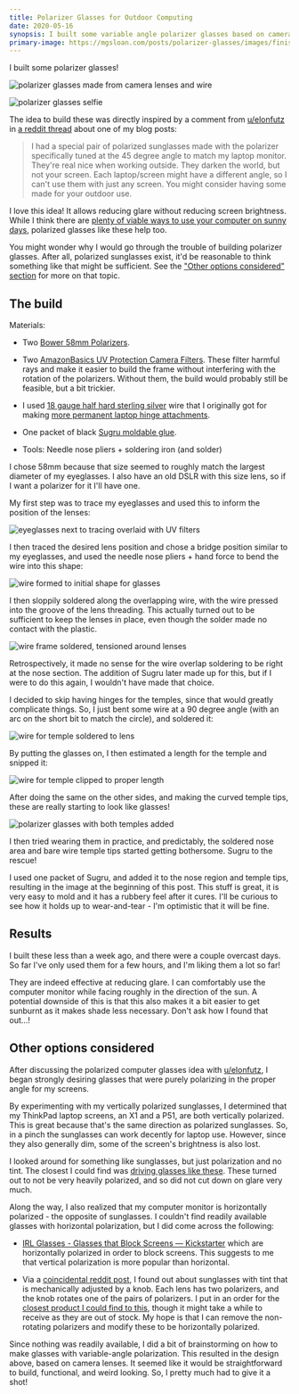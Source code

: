 ```yaml
---
title: Polarizer Glasses for Outdoor Computing
date: 2020-05-16
synopsis: I built some variable angle polarizer glasses based on camera optics.
primary-image: https://mgsloan.com/posts/polarizer-glasses/images/finished-glasses.jpg
---
```


I built some polarizer glasses!

![polarizer glasses made from camera lenses and wire
](./images/finished-glasses.jpg)

![polarizer glasses selfie
](./images/selfie.jpg)

The idea to build these was directly inspired by a comment from
[u/elonfutz][] in [a reddit thread][digital nomad deskless ergo] about
one of my blog posts:

> I had a special pair of polarized sunglasses made with the polarizer
> specifically tuned at the 45 degree angle to match my laptop
> monitor. They're real nice when working outside. They darken the
> world, but not your screen. Each laptop/screen might have a
> different angle, so I can't use them with just any screen. You might
> consider having some made for your outdoor use.

I love this idea!  It allows reducing glare without reducing screen
brightness.  While I think there are [plenty of viable ways to use
your computer on sunny days][working with sun], polarized glasses like
these help too.

You might wonder why I would go through the trouble of building
polarizer glasses.  After all, polarized sunglasses exist, it'd be
reasonable to think something like that might be sufficient.  See the
["Other options considered" section][] for more on that topic.

[working with sun]: https://mgsloan.com/posts/deck-desk/#working-with-sun-constructed-shade
[digital nomad deskless ergo]: https://www.reddit.com/r/digitalnomad/comments/fph6d2/deskless_ergonomic_setups/flq4top
["Other options considered" section]: #other-options-considered

## The build

Materials:

* Two [Bower 58mm Polarizers][].

* Two [AmazonBasics UV Protection Camera Filters][]. These filter
  harmful rays and make it easier to build the frame without
  interfering with the rotation of the polarizers. Without them, the
  build would probably still be feasible, but a bit trickier.

* I used [18 gauge half hard sterling silver][] wire that I originally
  got for making [more permanent laptop hinge attachments][wire around
  hinges].

* One packet of black [Sugru moldable glue][].

* Tools: Needle nose pliers + soldering iron (and solder)

I chose 58mm because that size seemed to roughly match the largest
diameter of my eyeglasses.  I also have an old DSLR with this size
lens, so if I want a polarizer for it I'll have one.

My first step was to trace my eyeglasses and used this to inform the
position of the lenses:

![eyeglasses next to tracing overlaid with UV filters
](./images/build-1.jpg)

I then traced the desired lens position and chose a bridge position
similar to my eyeglasses, and used the needle nose pliers + hand force
to bend the wire into this shape:

![wire formed to initial shape for glasses
](./images/build-2.jpg)

I then sloppily soldered along the overlapping wire, with the wire
pressed into the groove of the lens threading.  This actually turned
out to be sufficient to keep the lenses in place, even though the
solder made no contact with the plastic.

![wire frame soldered, tensioned around lenses
](./images/build-3.jpg)

Retrospectively, it made no sense for the wire overlap soldering to be
right at the nose section. The addition of Sugru later made up for
this, but if I were to do this again, I wouldn't have made that
choice.

I decided to skip having hinges for the temples, since that would
greatly complicate things. So, I just bent some wire at a 90 degree
angle (with an arc on the short bit to match the circle), and soldered
it:

![wire for temple soldered to lens
](./images/build-4.jpg)

By putting the glasses on, I then estimated a length for the temple
and snipped it:

![wire for temple clipped to proper length
](./images/build-5.jpg)

After doing the same on the other sides, and making the curved temple
tips, these are really starting to look like glasses!

![polarizer glasses with both temples added
](./images/build-6.jpg)

I then tried wearing them in practice, and predictably, the soldered
nose area and bare wire temple tips started getting bothersome. Sugru
to the rescue!

I used one packet of Sugru, and added it to the nose region and temple
tips, resulting in the image at the beginning of this post.  This
stuff is great, it is very easy to mold and it has a rubbery feel
after it cures.  I'll be curious to see how it holds up to
wear-and-tear - I'm optimistic that it will be fine.

[Bower 58mm Polarizers]: https://smile.amazon.com/gp/product/B003T0VR5A/
[AmazonBasics UV Protection Camera Filters]: https://smile.amazon.com/gp/product/B00XNMWU78
[Sugru moldable glue]: https://smile.amazon.com/Sugru-Moldable-Glue-Original-Formula/dp/B00EU7DBNM
[18 gauge half hard sterling silver]: https://smile.amazon.com/gp/product/B06XYD33W5
[wire around hinges]: /posts/suspending-laptops#alternative-to-zip-ties-wire-around-hinges

## Results

I built these less than a week ago, and there were a couple overcast
days.  So far I've only used them for a few hours, and I'm liking them
a lot so far!

They are indeed effective at reducing glare.  I can comfortably use
the computer monitor while facing roughly in the direction of the sun.
A potential downside of this is that this also makes it a bit easier
to get sunburnt as it makes shade less necessary.  Don't ask how I
found that out...!

## Other options considered

After discussing the polarized computer glasses idea with
[u/elonfutz][], I began strongly desiring glasses that were purely
polarizing in the proper angle for my screens.

By experimenting with my vertically polarized sunglasses, I determined
that my ThinkPad laptop screens, an X1 and a P51, are both vertically
polarized.  This is great because that's the same direction as
polarized sunglasses.  So, in a pinch the sunglasses can work decently
for laptop use.  However, since they also generally dim, some of the
screen's brightness is also lost.

I looked around for something like sunglasses, but just polarization
and no tint.  The closest I could find was [driving glasses like
these](https://smile.amazon.com/Fitover-Driving-Glasses-Charcoal-Yellow/dp/B07B4S9P58/).
These turned out to not be very heavily polarized, and so did not cut
down on glare very much.

Along the way, I also realized that my computer monitor is
horizontally polarized - the opposite of sunglasses.  I couldn't find
readily available glasses with horizontal polarization, but I did come
across the following:

* [IRL Glasses - Glasses that Block Screens — Kickstarter][] which are
  horizontally polarized in order to block screens.  This suggests to
  me that vertical polarization is more popular than horizontal.

* Via a [coincidental reddit post][], I found out about sunglasses
  with tint that is mechanically adjusted by a knob.  Each lens has
  two polarizers, and the knob rotates one of the pairs of
  polarizers.  I put in an order for the [closest product I could find
  to this](https://smile.amazon.com/gp/product/B001ASAPOC/), though it
  might take a while to receive as they are out of stock. My hope is
  that I can remove the non-rotating polarizers and modify these to be
  horizontally polarized.

Since nothing was readily available, I did a bit of brainstorming on
how to make glasses with variable-angle polarization.  This resulted
in the design above, based on camera lenses.  It seemed like it would
be straightforward to build, functional, and weird looking.  So, I
pretty much had to give it a shot!

[u/elonfutz]: https://www.reddit.com/user/elonfutz/
[IRL Glasses - Glasses that Block Screens — Kickstarter]: https://www.kickstarter.com/projects/ivancash/irl-glasses-glasses-that-block-screens
[coincidental reddit post]: https://www.reddit.com/r/blackmagicfuckery/comments/gb3u94/these_sunglasses_with_adjustable_tint/fp535zx/
